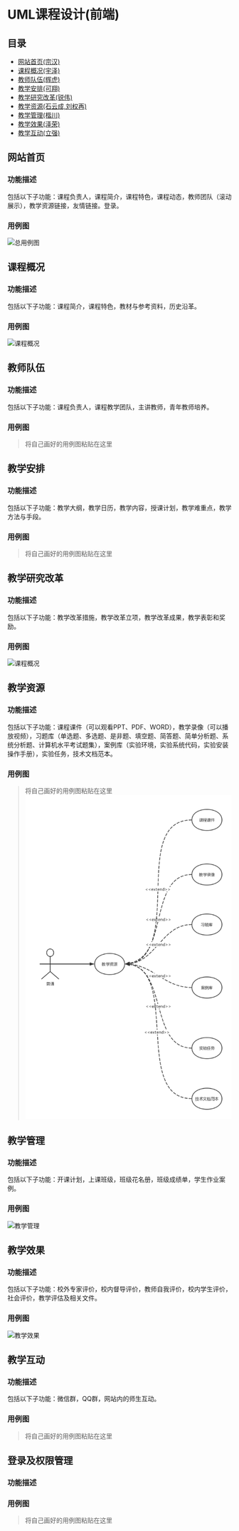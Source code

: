 
# UML课程设计(前端)

## 目录
 - [网站首页(宗汉)](#网站首页)  
 - [课程概况(宇泽)](#课程概况)  
 - [教师队伍(辉虎)](#教师队伍)
 - [教学安排(可翔)](#教学安排)  
 - [教学研究改革(锐伟)](#教学研究改革)  
 - [教学资源(石云成,刘权再)](#教学资源)  
 - [教学管理(楷川)](#教学管理)  
 - [教学效果(泽荣)](#教学效果)  
 - [教学互动(立强)](#教学互动)  



## 网站首页  
### 功能描述
包括以下子功能：课程负责人，课程简介，课程特色，课程动态，教师团队（滚动展示），教学资源链接，友情链接。登录。

### 用例图
![总用例图]()  


## 课程概况
### 功能描述
包括以下子功能：课程简介，课程特色，教材与参考资料，历史沿革。
### 用例图
![课程概况]()

## 教师队伍
### 功能描述
包括以下子功能：课程负责人，课程教学团队，主讲教师，青年教师培养。
### 用例图
> 将自己画好的用例图粘贴在这里  

## 教学安排
### 功能描述
包括以下子功能：教学大纲，教学日历，教学内容，授课计划，教学难重点，教学方法与手段。
### 用例图
> 将自己画好的用例图粘贴在这里  

## 教学研究改革
### 功能描述
包括以下子功能：教学改革措施，教学改革立项，教学改革成果，教学表彰和奖励。
### 用例图
![课程概况]()

## 教学资源
### 功能描述
包括以下子功能：课程课件（可以观看PPT、PDF、WORD），教学录像（可以播放视频），习题库（单选题、多选题、是非题、填空题、简答题、简单分析题、系统分析题、计算机水平考试题集），案例库（实验环境，实验系统代码，实验安装操作手册），实验任务，技术文档范本。
### 用例图
> 将自己画好的用例图粘贴在这里  
![教学资源](web/images/resource.jpg)

## 教学管理
### 功能描述
包括以下子功能：开课计划，上课班级，班级花名册，班级成绩单，学生作业案例。
### 用例图
![教学管理]()

## 教学效果
### 功能描述
包括以下子功能：校外专家评价，校内督导评价，教师自我评价，校内学生评价，社会评价，教学评估及相关文件。
### 用例图

![教学效果]()

## 教学互动
### 功能描述
包括以下子功能：微信群，QQ群，网站内的师生互动。
### 用例图
> 将自己画好的用例图粘贴在这里  

## 登录及权限管理
### 功能描述
### 用例图
> 将自己画好的用例图粘贴在这里  
